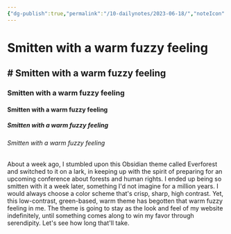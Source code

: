 ```yaml
---
{"dg-publish":true,"permalink":"/10-dailynotes/2023-06-18/","noteIcon":"2"}
---
```


# Smitten with a warm fuzzy feeling
## # Smitten with a warm fuzzy feeling
### Smitten with a warm fuzzy feeling
#### Smitten with a warm fuzzy feeling
##### Smitten with a warm fuzzy feeling
###### Smitten with a warm fuzzy feeling

About a week ago, I stumbled upon this Obsidian theme called Everforest and switched to it on a lark, in keeping up with the spirit of preparing for an upcoming conference about forests and human rights. I ended up being so smitten with it a week later, something I'd not imagine for a million years. I would always choose a color scheme that's crisp, sharp, high contrast. Yet, this low-contrast, green-based, warm theme has begotten that warm fuzzy feeling in me. The theme is going to stay as the look and feel of my website indefinitely, until something comes along to win my favor through serendipity. Let's see how long that'll take.